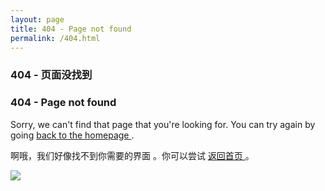 ```yaml
---
layout: page
title: 404 - Page not found
permalink: /404.html
---
```

### 404 - 页面没找到
### 404 - Page not found


Sorry, we can't find that page that you're looking for. You can try again by going [back to the homepage ](http://www.westudio.ml/).

啊哦，我们好像找不到你需要的界面 。你可以尝试 [返回首页 ](http://www.westudio.ml/)。

[<img src="http://www.westudio.ml/sources/images/404.gif"/>](http://www.westudio.ml/)
